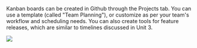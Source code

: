 Kanban boards can be created in Github through the Projects tab. You can use a template (called "Team Planning"), or customize as per your team's workflow and scheduling needs. You can also create tools for feature releases, which are similar to timelines discussed in Unit 3.

![](https://github.com/OREL-group/Project-Management/assets/38323286/ddff45dd-9c71-4acc-8fad-f19e0e70f57e)
